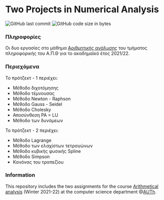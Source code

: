 # Two Projects in Numerical Analysis

<img alt="GitHub last commit" src="https://img.shields.io/github/last-commit/akorkos/Projects-in-Numerical-Analysis"> <img alt="GitHub code size in bytes" src="https://img.shields.io/github/languages/code-size/akorkos/Projects-in-Numerical-Analysis">

### Πληροφορίες 
Οι δυο εργασίες στο μάθημα [Αριθμητικής ανάλυσης](https://elearning.auth.gr/enrol/index.php?id=7942) του τμήματος πληροφορικής του Α.Π.Θ για το ακαδημαϊκό έτος 2021/22. <br />

### Περιεχόμενα 

Το πρότζεκτ - 1 περιέχει:
- Μέθοδο διχοτόμησης
- Μέθοδο τέμνουσας
- Μέθοδο Newton - Raphson
- Μέθοδο Gauss - Seidel
- Μέθοδο Cholesky
- Αποσύνθεση PA = LU
- Μέθοδο των δυνάμεων

Το πρότζεκτ - 2 περιέχει:
- Μέθοδο Lagrange 
- Μέθοδο των ελαχίστων τετραγώνων
- Μέθοδο κυβικής φυσικής Spline
- Μέθοδο Simpson
- Κανόνας του τραπεζίου

### Information 
This repository includes the two assignments for the course [Arithmetical analysis](https://elearning.auth.gr/enrol/index.php?id=7942) (Winter 2021-22) at the computer science department @[AUTh](https://www.auth.gr/en/).

